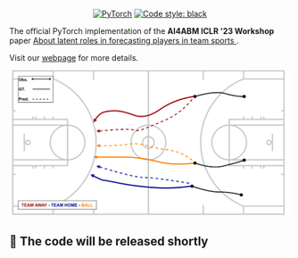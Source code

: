 <p align="center">
    <a href="https://pytorch.org/get-started/locally/"><img alt="PyTorch" src="https://img.shields.io/badge/-PyTorch-red?logo=pytorch&labelColor=gray"></a>
    <a href="https://black.readthedocs.io/en/stable/"><img alt="Code style: black" src="https://img.shields.io/badge/code%20style-black-000000.svg"></a>
</p>

The official PyTorch implementation of the **AI4ABM ICLR '23 Workshop** paper [About latent roles in forecasting players in team sports
](https://arxiv.org/abs/2304.08272).

Visit our [webpage](https://www.pinlab.org/aboutlatentroles) for more details.

![teaser](teaser.png)

## :newspaper: The code will be released shortly
